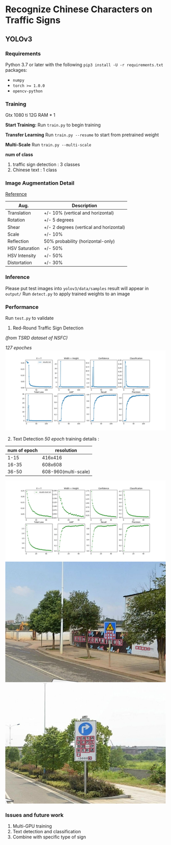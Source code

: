 
# Recognize Chinese Characters on Traffic Signs

## YOLOv3
### Requirements

Python 3.7 or later with the following `pip3 install -U -r requirements.txt` packages:

- `numpy`
- `torch >= 1.0.0`
- `opencv-python`

### Training

Gtx 1080 ti 12G RAM * 1  

**Start Training:** Run `train.py` to begin training 

**Transfer Learning** Run `train.py --resume` to start from pretrained weight

**Multi-Scale** Run `train.py --multi-scale`

**num of class** 
1. traffic sign detection : 3 classes 
2. Chinese text : 1 class

### Image Augmentation Detail
[Reference](https://medium.com/uruvideo/dataset-augmentation-with-random-homographies-a8f4b44830d4)

Aug.| Description
---|---
Translation | +/- 10% (vertical and horizontal)
Rotation | +/- 5 degrees
Shear | +/- 2 degrees (vertical and horizontal)
Scale | +/- 10%
Reflection | 50% probability (horizontal-only)
HSV Saturation | +/- 50%
HSV Intensity | +/- 50%
Distortation | +/- 30%

### Inference

Please put test images into 
`yolov3/data/samples`
result will appear in `output/`
Run `detect.py` to apply trained weights to an image

### Performance

Run `test.py` to validate 

1. Red-Round Traffic Sign Detection

*(from TSRD dataset of NSFC)*

*127 epoches*
![](test_result.jpg?raw=true)

2. Text Detection
*50 epoch*
training details : 

num of epoch | resolution 
---|---
1-15 | 416x416
16-35 | 608x608
36-50 | 608-960(multi-scale)

![](result.jpg?raw=true)
![](sample1.jpg?raw=true)
![](sample2.jpg?raw=true)

### Issues and future work
1. Multi-GPU training
2. Text detection and classification
3. Combine with specific type of sign

